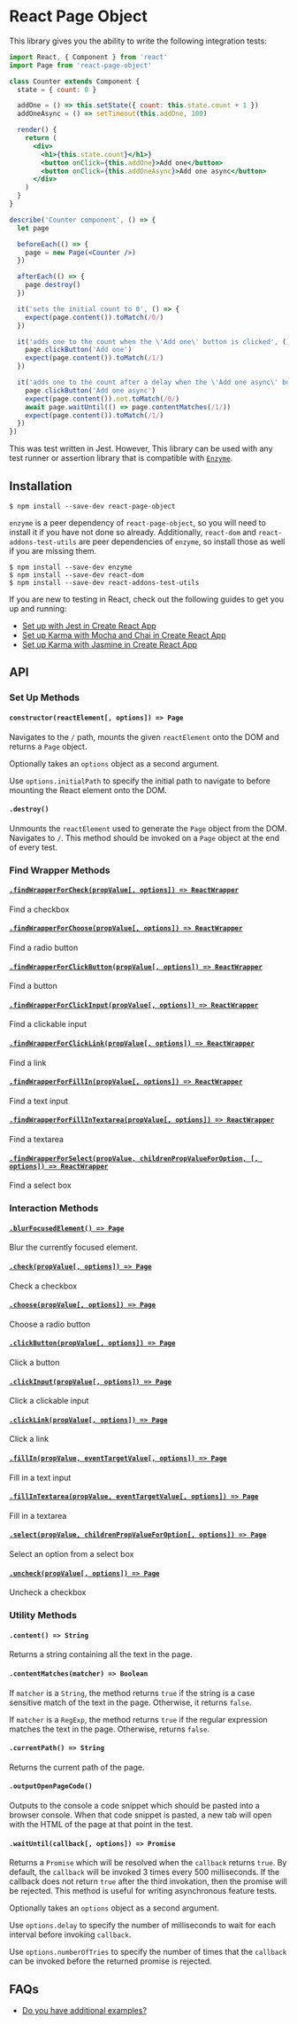 # React Page Object
This library gives you the ability to write the following integration tests:

```jsx
import React, { Component } from 'react'
import Page from 'react-page-object'

class Counter extends Component {
  state = { count: 0 }

  addOne = () => this.setState({ count: this.state.count + 1 })
  addOneAsync = () => setTimeout(this.addOne, 100)

  render() {
    return (
      <div>
        <h1>{this.state.count}</h1>}
        <button onClick={this.addOne}>Add one</button>
        <button onClick={this.addOneAsync}>Add one async</button>
      </div>
    )
  }
}

describe('Counter component', () => {
  let page

  beforeEach(() => {
    page = new Page(<Counter />)
  })

  afterEach(() => {
    page.destroy()
  })

  it('sets the initial count to 0', () => {
    expect(page.content()).toMatch(/0/)
  })

  it('adds one to the count when the \'Add one\' button is clicked', () => {
    page.clickButton('Add one')
    expect(page.content()).toMatch(/1/)
  })

  it('adds one to the count after a delay when the \'Add one async\' button is clicked', async () => {
    page.clickButton('Add one async')
    expect(page.content()).not.toMatch(/0/)
    await page.waitUntil(() => page.contentMatches(/1/))
    expect(page.content()).toMatch(/1/)
  })
})
```

This was test written in Jest. However, This library can be used with any test
runner or assertion library that is compatible with
[`Enzyme`](https://github.com/airbnb/enzyme).

## Installation

```
$ npm install --save-dev react-page-object
```

`enzyme` is a peer dependency of `react-page-object`, so you will need to
install it if you have not done so already. Additionally, `react-dom` and
`react-addons-test-utils` are peer dependencies of `enzyme`, so install those
as well if you are missing them.

```
$ npm install --save-dev enzyme
$ npm install --save-dev react-dom
$ npm install --save-dev react-addons-test-utils
```

If you are new to testing in React, check out the following guides to get you up and running:

* [Set up with Jest in Create React App](docs/faq/installation-jest.md)
* [Set up Karma with Mocha and Chai in Create React App](docs/faq/installation-karma-mocha-chai.md)
* [Set up Karma with Jasmine in Create React App](docs/faq/installation-karma-jasmine.md)

## API
### Set Up Methods
#### `constructor(reactElement[, options]) => Page`
Navigates to the `/` path, mounts the given `reactElement` onto the DOM and returns a `Page` object.

Optionally takes an `options` object as a second argument.

Use `options.initialPath` to specify the initial path to navigate to before mounting the React element onto the DOM.

#### `.destroy()`
Unmounts the `reactElement` used to generate the `Page` object from the DOM. Navigates to `/`.
This method should be invoked on a `Page` object at the end of every test.

### Find Wrapper Methods
#### [`.findWrapperForCheck(propValue[, options]) => ReactWrapper`](docs/api/findWrapperForCheck.md)
Find a checkbox

#### [`.findWrapperForChoose(propValue[, options]) => ReactWrapper`](docs/api/findWrapperForChoose.md)
Find a radio button

#### [`.findWrapperForClickButton(propValue[, options]) => ReactWrapper`](docs/api/findWrapperForClickButton.md)
Find a button

#### [`.findWrapperForClickInput(propValue[, options]) => ReactWrapper`](docs/api/findWrapperForClickInput.md)
Find a clickable input

#### [`.findWrapperForClickLink(propValue[, options]) => ReactWrapper`](docs/api/findWrapperForClickLink.md)
Find a link

#### [`.findWrapperForFillIn(propValue[, options]) => ReactWrapper`](docs/api/findWrapperForFillIn.md)
Find a text input

#### [`.findWrapperForFillInTextarea(propValue[, options]) => ReactWrapper`](docs/api/findWrapperForFillInTextarea.md)
Find a textarea

#### [`.findWrapperForSelect(propValue, childrenPropValueForOption, [, options]) => ReactWrapper`](docs/api/findWrapperForSelect.md)
Find a select box

### Interaction Methods
#### [`.blurFocusedElement() => Page`](docs/api/blurFocusedElement.md)
Blur the currently focused element.

#### [`.check(propValue[, options]) => Page`](docs/api/check.md)
Check a checkbox

#### [`.choose(propValue[, options]) => Page`](docs/api/choose.md)
Choose a radio button

#### [`.clickButton(propValue[, options]) => Page`](docs/api/clickButton.md)
Click a button

#### [`.clickInput(propValue[, options]) => Page`](docs/api/clickInput.md)
Click a clickable input

#### [`.clickLink(propValue[, options]) => Page`](docs/api/clickLink.md)
Click a link

#### [`.fillIn(propValue, eventTargetValue[, options]) => Page`](docs/api/fillIn.md)
Fill in a text input

#### [`.fillInTextarea(propValue, eventTargetValue[, options]) => Page`](docs/api/fillInTextarea.md)
Fill in a textarea

#### [`.select(propValue, childrenPropValueForOption[, options]) => Page`](docs/api/select.md)
Select an option from a select box

#### [`.uncheck(propValue[, options]) => Page`](docs/api/uncheck.md)
Uncheck a checkbox

### Utility Methods
#### `.content() => String`
Returns a string containing all the text in the page.

#### `.contentMatches(matcher) => Boolean`
If `matcher` is a `String`, the method returns `true` if the string is a case
sensitive match of the text in the page. Otherwise, it returns `false`.

If `matcher` is a `RegExp`, the method returns `true` if the regular expression
matches the text in the page. Otherwise, returns `false`.

#### `.currentPath() => String`
Returns the current path of the page.

#### `.outputOpenPageCode()`
Outputs to the console a code snippet which should be pasted into a browser
console. When that code snippet is pasted, a new tab will open with the HTML of
the page at that point in the test.

#### `.waitUntil(callback[, options]) => Promise`
Returns a `Promise` which will be resolved when the `callback` returns `true`.
By default, the `callback` will be invoked 3 times every 500 milliseconds. If
the callback does not return `true` after the third invokation, then the
promise will be rejected. This method is useful for writing asynchronous feature tests.

Optionally takes an `options` object as a second argument.

Use `options.delay` to specify the number of milliseconds to wait for each interval before invoking `callback`.

Use `options.numberOfTries` to specify the number of times that the `callback` can be invoked before the returned promise is rejected.

## FAQs
* [Do you have additional examples?](docs/faq/do-you-have-additional-examples.md)
